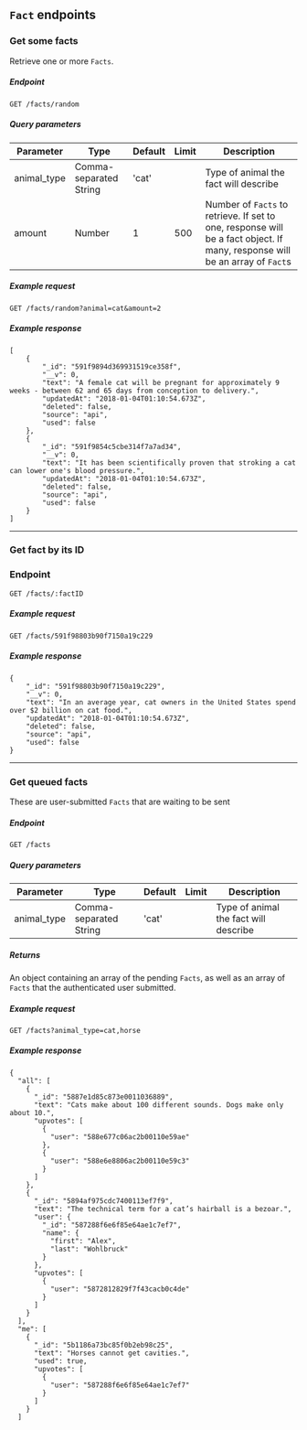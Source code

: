 ## `Fact` endpoints

### Get some facts

Retrieve one or more `Facts`.

##### Endpoint
`GET /facts/random`

##### Query parameters

| Parameter   | Type                   | Default | Limit | Description |
| ----------- | ---------------------- | ------- | ----- | ----------- |
| animal_type | Comma-separated String | 'cat'   |       | Type of animal the fact will describe |
| amount      | Number                 | 1       | 500   | Number of `Facts` to retrieve. If set to one, response will be a fact object. If many, response will be an array of `Fact`s |

##### Example request
`GET /facts/random?animal=cat&amount=2`

##### Example response
```
[
	{
		"_id": "591f9894d369931519ce358f",
		"__v": 0,
		"text": "A female cat will be pregnant for approximately 9 weeks - between 62 and 65 days from conception to delivery.",
		"updatedAt": "2018-01-04T01:10:54.673Z",
		"deleted": false,
		"source": "api",
		"used": false
	},
	{
		"_id": "591f9854c5cbe314f7a7ad34",
		"__v": 0,
		"text": "It has been scientifically proven that stroking a cat can lower one's blood pressure.",
		"updatedAt": "2018-01-04T01:10:54.673Z",
		"deleted": false,
		"source": "api",
		"used": false
	}
]
```

---

### Get fact by its ID

### Endpoint
`GET /facts/:factID`

##### Example request
`GET /facts/591f98803b90f7150a19c229`

##### Example response
```
{
    "_id": "591f98803b90f7150a19c229",
    "__v": 0,
    "text": "In an average year, cat owners in the United States spend over $2 billion on cat food.",
    "updatedAt": "2018-01-04T01:10:54.673Z",
    "deleted": false,
    "source": "api",
    "used": false
}
```

---

### Get queued facts

These are user-submitted `Facts` that are waiting to be sent

##### Endpoint
`GET /facts`

##### Query parameters

| Parameter   | Type                   | Default | Limit | Description |
| ----------- | ---------------------- | ------- | ----- | ----------- |
| animal_type | Comma-separated String | 'cat'   |       | Type of animal the fact will describe |

##### Returns
An object containing an array of the pending `Facts`, as well as an array of `Facts` that the authenticated user submitted.

##### Example request
`GET /facts?animal_type=cat,horse`

##### Example response

```
{
  "all": [
    {
      "_id": "5887e1d85c873e0011036889",
      "text": "Cats make about 100 different sounds. Dogs make only about 10.",
      "upvotes": [
        {
          "user": "588e677c06ac2b00110e59ae"
        },
        {
          "user": "588e6e8806ac2b00110e59c3"
        }
      ]
    },
    {
      "_id": "5894af975cdc7400113ef7f9",
      "text": "The technical term for a cat’s hairball is a bezoar.",
      "user": {
        "_id": "587288f6e6f85e64ae1c7ef7",
        "name": {
          "first": "Alex",
          "last": "Wohlbruck"
        }
      },
      "upvotes": [
        {
          "user": "5872812829f7f43cacb0c4de"
        }
      ]
    }
  ],
  "me": [
	{
      "_id": "5b1186a73bc85f0b2eb98c25",
      "text": "Horses cannot get cavities.",
      "used": true,
      "upvotes": [
        {
          "user": "587288f6e6f85e64ae1c7ef7"
        }
      ]
    }
  ]
```